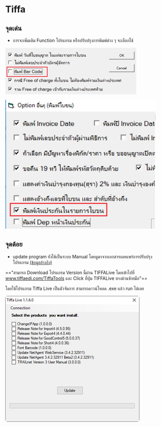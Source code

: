 
Tiffa
===

## จุดเด่น

- การจะเพิ่มเติม Function โปรแกรม หรือปรับปรุงการพิมพ์ต่าง ๆ จะเลือกใช้

![enter image description here](https://github.com/ecs-support/knowledge-center/raw/master/img/27-11-2019%2010-00-48.jpg)

![enter image description here](https://github.com/ecs-support/knowledge-center/raw/master/img/27-11-2019%2010-01-30.jpg)




## จุดด้อย

- update program ยังใช้เป็นระบบ Manual โดยดูมาจากเอกสารเผยแพร่การปรับปรุงโปรแกรม [(ข้อมูลอ้างอิง)](http://www.tiffaedi.com/News/Detail/1587)

=="สามารถ Download โปรแกรม Version นี้ผ่าน TIFFALive โดยเข้าไปที่ www.tiffaedi.com/TiffaTools และ Click ที่ปุ่ม TIFFALive ทางด้านซ้ายมือ"==

โดยใช้โปรแกรม Tiffa Live เป็นตัวจัดการ สามารถดาวน์โหลด .exe แล้ว run ได้เลย

![enter image description here](https://github.com/ecs-support/knowledge-center/raw/master/img/27-11-2019%2009-33-31.jpg)
<!--stackedit_data:
eyJoaXN0b3J5IjpbLTk3NTMyOTU3OCwxOTYwNzQzNzM5LDEyMj
c2ODYzODUsNzMwOTk4MTE2XX0=
-->